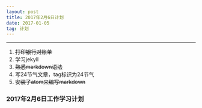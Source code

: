 ```yaml
---
layout: post
title: 2017年2月6日计划
date: 2017-01-05
tag: 计划
---
```

----------


 1. ~~打印银行对账单~~
 2. 学习jekyll
 3. ~~熟悉markdown语法~~
 4. 写24节气文章，tag标识为24节气
 5. ~~安装了atom来编写markdown~~

 ### 2017年2月6日工作学习计划
